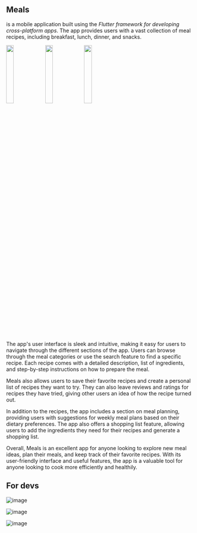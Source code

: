 ## Meals
is a mobile application built using the _Flutter framework for developing
cross-platform apps_. The app provides users with a vast collection of meal
recipes, including breakfast, lunch, dinner, and snacks.
<div>
<p>
  <img src="https://github.com/LeonardoJaques/meals_app_flutter/assets/28495699/926ff711-48a4-4513-a427-f68d5bd91673" width="20%" />
  <img src="https://github.com/LeonardoJaques/meals_app_flutter/assets/28495699/3558aba1-1e05-47c8-a9e0-8541498cb804" width="20%" /> 
  <img src="https://github.com/LeonardoJaques/meals_app_flutter/assets/28495699/a10f3e81-0855-4f36-8b00-9985c786ef22" width="20%" /> 
</p>
</div> 

The app's user interface is sleek and intuitive, making it easy for users to
navigate through the different sections of the app. Users can browse through the
meal categories or use the search feature to find a specific recipe. Each recipe
comes with a detailed description, list of ingredients, and step-by-step
instructions on how to prepare the meal.

Meals also allows users to save their favorite recipes and create a personal
list of recipes they want to try. They can also leave reviews and ratings for
recipes they have tried, giving other users an idea of how the recipe turned
out.

In addition to the recipes, the app includes a section on meal planning,
providing users with suggestions for weekly meal plans based on their dietary
preferences. The app also offers a shopping list feature, allowing users to add
the ingredients they need for their recipes and generate a shopping list.

Overall, Meals is an excellent app for anyone looking to explore new meal ideas,
plan their meals, and keep track of their favorite recipes. With its
user-friendly interface and useful features, the app is a valuable tool for
anyone looking to cook more efficiently and healthily.

## For devs

![image](https://github.com/LeonardoJaques/meals_app_flutter/assets/28495699/36acb145-d491-4fe0-882c-fef1474ac94c)

![image](https://github.com/LeonardoJaques/meals_app_flutter/assets/28495699/b6049f83-fb5e-4f30-bf2b-6ea7e23e15ad)

![image](https://github.com/LeonardoJaques/meals_app_flutter/assets/28495699/0888943e-22b7-415a-90cc-5ae7cec41199)


